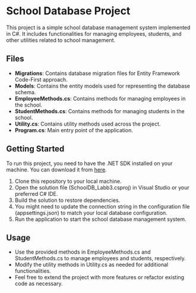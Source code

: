 # School Database Project

This project is a simple school database management system implemented in C#. It includes functionalities for managing employees, students, and other utilities related to school management.

## Files

- **Migrations**: Contains database migration files for Entity Framework Code-First approach.
- **Models**: Contains the entity models used for representing the database schema.
- **EmployeeMethods.cs**: Contains methods for managing employees in the school.
- **StudentMethods.cs**: Contains methods for managing students in the school.
- **Utility.cs**: Contains utility methods used across the project.
- **Program.cs**: Main entry point of the application.

## Getting Started

To run this project, you need to have the .NET SDK installed on your machine. You can download it from [here](https://dotnet.microsoft.com/download).

1. Clone this repository to your local machine.
2. Open the solution file (SchoolDB_Labb3.csproj) in Visual Studio or your preferred C# IDE.
3. Build the solution to restore dependencies.
4. You might need to update the connection string in the configuration file (appsettings.json) to match your local database configuration.
5. Run the application to start the school database management system.

## Usage

- Use the provided methods in EmployeeMethods.cs and StudentMethods.cs to manage employees and students, respectively.
- Modify the utility methods in Utility.cs as needed for additional functionalities.
- Feel free to extend the project with more features or refactor existing code as necessary.

